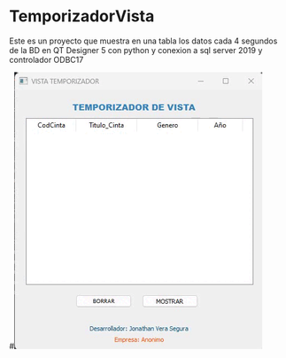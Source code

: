 # TemporizadorVista
Este es un proyecto que muestra en una tabla los datos cada 4 segundos de la BD en QT Designer 5 con python y conexion a sql server 2019 y controlador ODBC17


#![VISTA TIEMPO REAL](img/video.gif)

